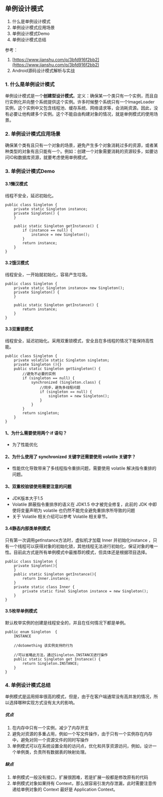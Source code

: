 ## 单例设计模式

1. 什么是单例设计模式
2. 单例设计模式应用场景
3. 单例设计模式Demo
5. 单例设计模式总结

参考：
1. [https://www.jianshu.com/p/3bfd916f2bb2](https://www.jianshu.com/p/3bfd916f2bb2)
2. Android源码设计模式解析与实战



### 1. 什么是单例设计模式
单例设计模式是一个**创建型设计模式**。定义：确保某一个类只有一个实例，而且自行实例化并向整个系统提供这个实例。许多时候整个系统只有一个ImageLoader实例，这个实例中又包含线程池、缓存系统、网络请求等，会消耗资源。因此，没有必要让他构建多个实例。这个不能自由构建对象的情况，就是单例模式的使用场景。

### 2. 单例设计模式应用场景
确保某个类有且只有一个对象的场景，避免产生多个对象消耗过多的资源，或者某种类型的对象有且只能有一个。例如：创建一个对象需要消耗的资源较多，如要访问IO和数据库资源，就要考虑使用单例模式。

### 3. 单例设计模式Demo
#### 3.1懒汉模式

线程不安全，延迟初始化。

```
public class Singleton {
    private static Singleton instance;
    private Singleton() {
    }
    
    public static Singleton getInstance() {
        if (instance == null) {
            instance = new Singleton();
        }
        return instance;
    }
}

```
#### 3.2饿汉模式

线程安全，一开始就初始化，容易产生垃圾。

```
public class Singleton {
    private static Singleton instance= new Singleton();
    private Singleton() {
    }

    public static Singleton getInstance() {
        return instance;
    }
}
```
#### 3.3双重锁模式  

线程安全，延迟初始化。采用双重锁模式，安全且在多线程的情况下能保持高性能。

```
public class Singleton {
    private volatile static Singleton singleton;
    private Singleton (){}
    public static Singleton getSingleton() {
        //避免不必要的实例
        if (singleton == null) {
            synchronized (Singleton.class) {
                //同步，避免多线程问题
                if (singleton == null) {
                    singleton = new Singleton();
                }
            }
        }
        return singleton;
    }
}

```

#### 1、为什么需要使用两个 if 语句？

- 为了性能优化

#### 2、为什么使用了 synchronized 关键字还需要使用 volatile 关键字？

- 性能优化导致带来了多线程指令重排问题，需要使用 volatile 解决指令重排的问题。

#### 3、双重校验锁使用需要注意的问题

- JDK版本大于1.5
- Volatile 屏蔽指令重排序的语义在 JDK1.5 中才被完全修复，此前的 JDK 中即使将变量声明为 volatile 也仍然不能完全避免重排序所导致的问题
- 关于 Volatile 相关介绍可以参考 Volatile 相关章节。



#### 3.4静态内部类单例模式

只有第一次调用getInstance方法时，虚拟机才加载 Inner 并初始化instance ，只有一个线程可以获得对象的初始化锁，其他线程无法进行初始化，保证对象的唯一性。目前此方式是所有单例模式中最推荐的模式，但具体还是根据项目选择。

```
public class Singleton {
    private Singleton(){
    }
    public static Singleton getInstance(){
        return Inner.instance;
    }
    private static class Inner {
        private static final Singleton instance = new Singleton();
    }
}
```
#### 3.5枚举单例模式

默认枚举实例的创建是线程安全的，并且在任何情况下都是单例。

```
public enum Singleton  {
    INSTANCE 
 
    //doSomething 该实例支持的行为
      
    //可以省略此方法，通过Singleton.INSTANCE进行操作
    public static Singleton get Instance() {
        return Singleton.INSTANCE;
    }
}
```



### 4. 单例设计模式总结

单例模式是运用频率很高的模式，但是，由于在客户端通常没有高并发的情况，所以选择哪种实现方式没有太大的影响。
##### 优点

1. 在内存中只有一个实例，减少了内存开支
2. 避免对资源的多重占用，例如一个写文件操作，由于只有一个实例存在内存中，避免对同一个资源文件的同时写操作
3. 单例模式可以在系统设置全局的访问点，优化和共享资源访问，例如，设计一个单例类，负责所有数据表的映射处理。

##### 缺点

1. 单例模式一般没有接口，扩展很困难，若是扩展一般都是修改原有的代码
2. 单例模式对象如果持有 Context，那么很容易引发内存泄漏，此时需要注意传递给单例对象的 Context 最好是 Application Context。